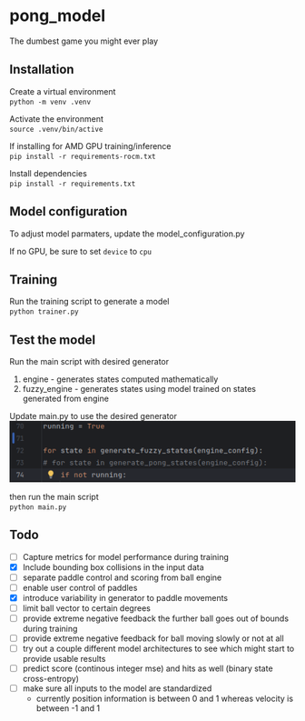 # pong_model
The dumbest game you might ever play
## Installation
Create a virtual environment  
`python -m venv .venv`

Activate the environment  
`source .venv/bin/active`

If installing for AMD GPU training/inference  
`pip install -r requirements-rocm.txt`

Install dependencies  
`pip install -r requirements.txt`

## Model configuration
To adjust model parmaters, update the model_configuration.py

If no GPU, be sure to set `device` to `cpu`

## Training
Run the training script to generate a model  
`python trainer.py`

## Test the model
Run the main script with desired generator
1. engine - generates states computed mathematically
2. fuzzy_engine - generates states using model trained on states generated from engine

Update main.py to use the desired generator  
![alt text](docs/image.png "Image")  

then run the main script  
`python main.py`

## Todo
- [ ] Capture metrics for model performance during training  
- [x] Include bounding box collisions in the input data  
- [ ] separate paddle control and scoring from ball engine
- [ ] enable user control of paddles
- [x] introduce variability in generator to paddle movements  
- [ ] limit ball vector to certain degrees  
- [ ] provide extreme negative feedback the further ball goes out of bounds during training  
- [ ] provide extreme negative feedback for ball moving slowly or not at all  
- [ ] try out a couple different model architectures to see which might start to provide usable results
- [ ] predict score (continous integer mse) and hits as well (binary state cross-entropy)
- [ ] make sure all inputs to the model are standardized
  - currently position information is between 0 and 1 whereas velocity is between -1 and 1